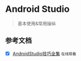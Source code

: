 # Android Studio

> 基本使用&常用操纵

## 参考文档

- [x] [AndroidStudio技巧全集](http://www.imooc.com/learn/650) `在线观看`